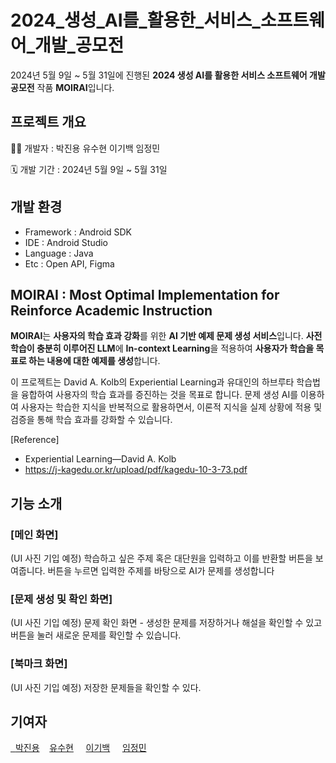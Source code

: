 # 2024_생성_AI를_활용한_서비스_소프트웨어_개발_공모전

2024년 5월 9일 ~ 5월 31일에 진행된 **2024 생성 AI를 활용한 서비스 소프트웨어 개발 공모전** 작품 **MOIRAI**입니다.


## 프로젝트 개요

👩‍💻 개발자 : 박진용 유수현 이기백 임정민

🗓 개발 기간 : 2024년 5월 9일 ~ 5월 31일


## 개발 환경

- Framework : Android SDK
- IDE : Android Studio
- Language : Java
- Etc : Open API, Figma


## MOIRAI : Most Optimal Implementation for Reinforce Academic Instruction

**MOIRAI**는 **사용자의 학습 효과 강화**를 위한 **AI 기반 예제 문제 생성 서비스**입니다. **사전 학습이 충분히 이루어진 LLM**에 **In-context Learning**을 적용하여 **사용자가 학습을 목표로 하는 내용에 대한 예제를 생성**합니다.

이 프로젝트는 David A. Kolb의 Experiential Learning과 유대인의 하브루타 학습법을 융합하여 사용자의 학습 효과를 증진하는 것을 목표로 합니다. 문제 생성 AI를 이용하여 사용자는 학습한 지식을 반복적으로 활용하면서, 이론적 지식을 실제 상황에 적용 및 검증을 통해 학습 효과를 강화할 수 있습니다.

[Reference]

- Experiential Learning—David A. Kolb
- https://j-kagedu.or.kr/upload/pdf/kagedu-10-3-73.pdf


## 기능 소개

### [메인 화면]

(UI 사진 기입 예정)
학습하고 싶은 주제 혹은 대단원을 입력하고 이를 반환할 버튼을 보여줍니다. 버튼을 누르면 입력한 주제를 바탕으로 AI가 문제를 생성합니다

### [문제 생성 및 확인 화면]
(UI 사진 기입 예정)
문제 확인 화면 - 생성한 문제를 저장하거나 해설을 확인할 수 있고 버튼을 눌러 새로운 문제를 확인할 수 있습니다.

### [북마크 화면]
(UI 사진 기입 예정)
저장한 문제들을 확인할 수 있다.


## 기여자
<a href="https://github.com/youth5427/GPT_test/graphs/contributors">
  
 &nbsp;&nbsp;[박진용](https://github.com/Jiny0ng)&nbsp;&nbsp;&nbsp;&nbsp;[유수현](https://github.com/youth5427)&nbsp;&nbsp;&nbsp;&nbsp;&nbsp;[이기백](https://github.com/lgb201020)&nbsp;&nbsp;&nbsp;&nbsp;&nbsp;[임정민](https://github.com/JeongMinIsBest)&nbsp;&nbsp;&nbsp;&nbsp;&nbsp;


